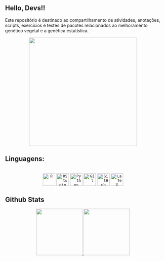 ## Hello, Devs!!
Este repositório é destinado ao compartilhamento de atividades, anotações, scripts, exercícios e testes de pacotes relacionados ao melhoramento genético vegetal e a genética estatística. 

<p align="center">
  <img src="https://super.abril.com.br/wp-content/uploads/2016/09/super_imggato_digitando_0.gif" width="350">
</p>

## Linguagens:
<div align="center" style="display: inline_block"><br>
  <code><img width="40px" src="https://cdn.jsdelivr.net/gh/devicons/devicon/icons/r/r-original.svg" title="R"/></code>
  <code><img width="40px" src="https://cdn.jsdelivr.net/gh/devicons/devicon/icons/rstudio/rstudio-original.svg" title="RStudio"/></code>
  <code><img width="40px" src="https://cdn.jsdelivr.net/gh/devicons/devicon/icons/python/python-original.svg" title="Python"/></code>
  <code><img width="40px" src="https://cdn.jsdelivr.net/gh/devicons/devicon/icons/git/git-original.svg" title="Git"/></code>
  <code><img width="40px" src="https://cdn.jsdelivr.net/gh/devicons/devicon/icons/github/github-original.svg" title="GitHub"/></code>
  <code><img width="40px" src="https://devicon-website.vercel.app/api/latex/original.svg?color=%23FFFFFF" title="LaTeX"/></code>
</div>


## Github Stats
<p align="center">
<a href="https://github.com/Amatiussi">
  <img height="150em" src="https://github-readme-stats-eight-theta.vercel.app/api?username=Amatiussi&show_icons=true&theme=dracula&include_all_commits=true&count_private=true"/>
  <img height="150em" src="https://github-readme-stats-eight-theta.vercel.app/api/top-langs/?username=Amatiussi&layout=compact&langs_count=8&theme=dracula"/>
</a>
</p>
